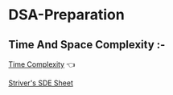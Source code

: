 # DSA-Preparation


## Time And Space Complexity :-

[Time Complexity](https://docs.google.com/spreadsheets/d/1AhyE6UQ1fTRiSB1l7NhFCGk25ylce9g4XL0Ko243CQ0/edit#gid=0) 👈

[Striver's SDE Sheet](https://takeuforward.org/interviews/strivers-sde-sheet-top-coding-interview-problems/)
